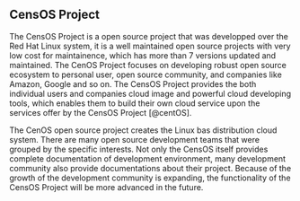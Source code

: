 CensOS Project
--------------

The CensOS Project is a open source project that was developped over the
Red Hat Linux system, it is a well maintained open source projects with
very low cost for maintainence, which has more than 7 versions updated
and maintained. The CenOS Project focuses on developing robust open
source ecosystem to personal user, open source community, and companies
like Amazon, Google and so on. The CensOS Project provides the both
individual users and companies cloud image and powerful cloud developing
tools, which enables them to build their own cloud service upon the
services offer by the CensOS Project [@centOS].

The CenOS open source project creates the Linux bas distribution cloud
system. There are many open source development teams that were grouped
by the specific interests. Not only the CensOS itself provides complete
documentation of development environment, many development community
also provide documentations about their project. Because of the growth
of the development community is expanding, the functionality of the
CensOS Project will be more advanced in the future.
